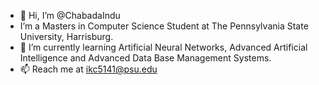 - 👋 Hi, I’m @ChabadaIndu
-  I’m a Masters in Computer Science Student at The Pennsylvania State University, Harrisburg.
- 🌱 I’m currently learning Artificial Neural Networks, Advanced Artificial Intelligence and Advanced Data Base Management Systems.
- 📫 Reach me at ikc5141@psu.edu

<!---
ChabadaIndu/ChabadaIndu is a ✨ special ✨ repository because its `README.md` (this file) appears on your GitHub profile.
You can click the Preview link to take a look at your changes.
--->
